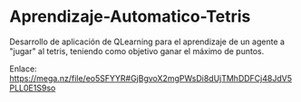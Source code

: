 # Aprendizaje-Automatico-Tetris
Desarrollo de aplicación de QLearning para el aprendizaje de un agente a "jugar" al tetris, teniendo como objetivo ganar el máximo de puntos.

Enlace: https://mega.nz/file/eo5SFYYR#GjBgvoX2mgPWsDi8dUjTMhDDFCj48JdV5PLL0E1S9so
